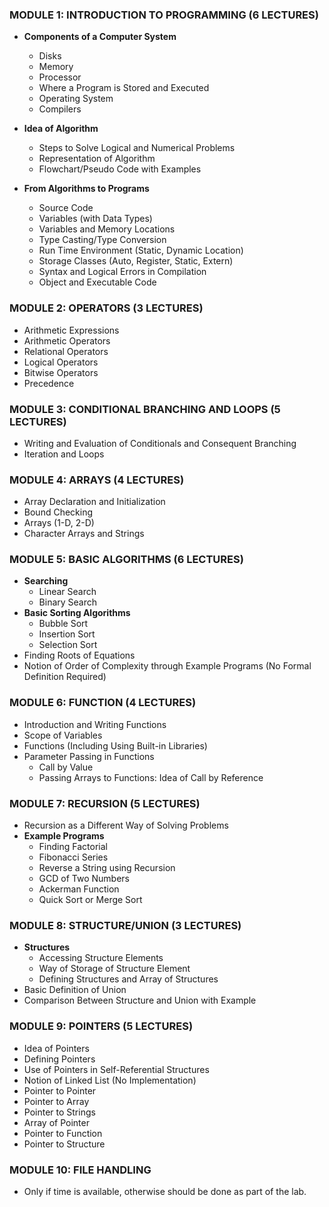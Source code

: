 
### MODULE 1: INTRODUCTION TO PROGRAMMING (6 LECTURES)
- **Components of a Computer System**
  - Disks
  - Memory
  - Processor
  - Where a Program is Stored and Executed
  - Operating System
  - Compilers
  
- **Idea of Algorithm**
  - Steps to Solve Logical and Numerical Problems
  - Representation of Algorithm
  - Flowchart/Pseudo Code with Examples

- **From Algorithms to Programs**
  - Source Code
  - Variables (with Data Types)
  - Variables and Memory Locations
  - Type Casting/Type Conversion
  - Run Time Environment (Static, Dynamic Location)
  - Storage Classes (Auto, Register, Static, Extern)
  - Syntax and Logical Errors in Compilation
  - Object and Executable Code

### MODULE 2: OPERATORS (3 LECTURES)
- Arithmetic Expressions
- Arithmetic Operators
- Relational Operators
- Logical Operators
- Bitwise Operators
- Precedence

### MODULE 3: CONDITIONAL BRANCHING AND LOOPS (5 LECTURES)
- Writing and Evaluation of Conditionals and Consequent Branching
- Iteration and Loops

### MODULE 4: ARRAYS (4 LECTURES)
- Array Declaration and Initialization
- Bound Checking
- Arrays (1-D, 2-D)
- Character Arrays and Strings

### MODULE 5: BASIC ALGORITHMS (6 LECTURES)
- **Searching**
  - Linear Search
  - Binary Search
- **Basic Sorting Algorithms**
  - Bubble Sort
  - Insertion Sort
  - Selection Sort
- Finding Roots of Equations
- Notion of Order of Complexity through Example Programs (No Formal Definition Required)

### MODULE 6: FUNCTION (4 LECTURES)
- Introduction and Writing Functions
- Scope of Variables
- Functions (Including Using Built-in Libraries)
- Parameter Passing in Functions
  - Call by Value
  - Passing Arrays to Functions: Idea of Call by Reference

### MODULE 7: RECURSION (5 LECTURES)
- Recursion as a Different Way of Solving Problems
- **Example Programs**
  - Finding Factorial
  - Fibonacci Series
  - Reverse a String using Recursion
  - GCD of Two Numbers
  - Ackerman Function
  - Quick Sort or Merge Sort

### MODULE 8: STRUCTURE/UNION (3 LECTURES)
- **Structures**
  - Accessing Structure Elements
  - Way of Storage of Structure Element
  - Defining Structures and Array of Structures
- Basic Definition of Union
- Comparison Between Structure and Union with Example

### MODULE 9: POINTERS (5 LECTURES)
- Idea of Pointers
- Defining Pointers
- Use of Pointers in Self-Referential Structures
- Notion of Linked List (No Implementation)
- Pointer to Pointer
- Pointer to Array
- Pointer to Strings
- Array of Pointer
- Pointer to Function
- Pointer to Structure

### MODULE 10: FILE HANDLING
- Only if time is available, otherwise should be done as part of the lab.
